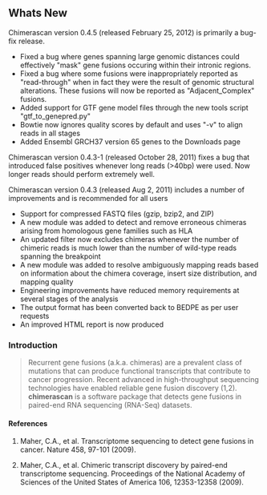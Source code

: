 ## Whats New ##

Chimerascan version 0.4.5 (released February 25, 2012) is primarily a bug-fix release.
  * Fixed a bug where genes spanning large genomic distances could effectively "mask" gene fusions occuring within their intronic regions.
  * Fixed a bug where some fusions were inappropriately reported as "read-through" when in fact they were the result of genomic structural alterations.  These fusions will now be reported as "Adjacent\_Complex" fusions.
  * Added support for GTF gene model files through the new tools script "gtf\_to\_genepred.py"
  * Bowtie now ignores quality scores by default and uses "-v" to align reads in all stages
  * Added Ensembl GRCH37 version 65 genes to the Downloads page

Chimerascan version 0.4.3-1 (released October 28, 2011) fixes a bug that introduced false positives whenever long reads (>40bp) were used.  Now longer reads should perform extremely well.

Chimerascan version 0.4.3 (released Aug 2, 2011) includes a number of improvements and is recommended for all users
  * Support for compressed FASTQ files (gzip, bzip2, and ZIP)
  * A new module was added to detect and remove erroneous chimeras arising from homologous gene families such as HLA
  * An updated filter now excludes chimeras whenever the number of chimeric reads is much lower than the number of wild-type reads spanning the breakpoint
  * A new module was added to resolve ambiguously mapping reads based on information about the chimera coverage, insert size distribution, and mapping quality
  * Engineering improvements have reduced memory requirements at several stages of the analysis
  * The output format has been converted back to BEDPE as per user requests
  * An improved HTML report is now produced

### Introduction ###

> Recurrent gene fusions (a.k.a. chimeras) are a prevalent class of mutations that can produce functional transcripts that contribute to cancer progression.  Recent advanced in high-throughput sequencing technologies have enabled reliable gene fusion discovery (1,2).  **chimerascan** is a software package that detects gene fusions in paired-end RNA sequencing (RNA-Seq) datasets.

#### References ####
1. Maher, C.A., et al. Transcriptome sequencing to detect gene fusions in cancer. Nature 458, 97-101 (2009).

2. Maher, C.A., et al. Chimeric transcript discovery by paired-end transcriptome sequencing. Proceedings of the National Academy of Sciences of the United States of America 106, 12353-12358 (2009).